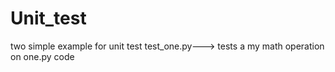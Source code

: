 # Unit_test
two simple example for unit test
test_one.py---> tests a my math operation on one.py code
